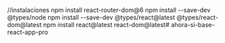 //instalaciones
npm install react-router-dom@6
npm install --save-dev @types/node
npm install --save-dev @types/react@latest @types/react-dom@latest
npm install react@latest react-dom@latest#   a h o r a - s i - b a s e - r e a c t - a p p - p r o  
 